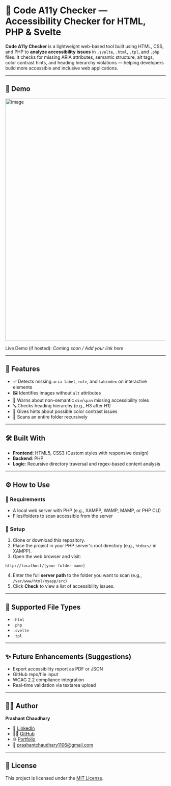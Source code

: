 # 🧪 Code A11y Checker — Accessibility Checker for HTML, PHP & Svelte

**Code A11y Checker** is a lightweight web-based tool built using HTML, CSS, and PHP to **analyze accessibility issues** in `.svelte`, `.html`, `.tpl`, and `.php` files. It checks for missing ARIA attributes, semantic structure, alt tags, color contrast hints, and heading hierarchy violations — helping developers build more accessible and inclusive web applications.

---

## 📸 Demo

<img width="1414" height="759" alt="image" src="https://github.com/user-attachments/assets/ee10aad5-87db-414b-8020-575d9f8be04b" />


Live Demo (if hosted): _Coming soon / Add your link here_

---

## 🚀 Features

- ✅ Detects missing `aria-label`, `role`, and `tabindex` on interactive elements
- 🖼️ Identifies images without `alt` attributes
- 🧩 Warns about non-semantic `div`/`span` missing accessibility roles
- 🔤 Checks heading hierarchy (e.g., H3 after H1)
- 🎨 Gives hints about possible color contrast issues
- 📁 Scans an entire folder recursively

---

## 🛠️ Built With

- **Frontend**: HTML5, CSS3 (Custom styles with responsive design)
- **Backend**: PHP
- **Logic**: Recursive directory traversal and regex-based content analysis

---

## ⚙️ How to Use

### 📌 Requirements
- A local web server with PHP (e.g., XAMPP, WAMP, MAMP, or PHP CLI)
- Files/folders to scan accessible from the server

### 🔧 Setup

1. Clone or download this repository.
2. Place the project in your PHP server's root directory (e.g., `htdocs/` in XAMPP).
3. Open the web browser and visit:

```
http://localhost/[your-folder-name]
```

4. Enter the full **server path** to the folder you want to scan (e.g., `/var/www/html/myapp/src`)
5. Click **Check** to view a list of accessibility issues.

---

## 📂 Supported File Types

- `.html`
- `.php`
- `.svelte`
- `.tpl`

---

## ✨ Future Enhancements (Suggestions)

- Export accessibility report as PDF or JSON
- GitHub repo/file input
- WCAG 2.2 compliance integration
- Real-time validation via textarea upload

---

## 🧑‍💻 Author

**Prashant Chaudhary**  
- 💼 [LinkedIn](https://linkedin.com/in/prashantchaudhary11)  
- 🧑‍💻 [GitHub](https://github.com/Prashant-Chaudhary-11)  
- 🌐 [Portfolio](https://prashantchaudhary.netlify.app)  
- 📧 prashantchaudhary1106@gmail.com

---

## 📄 License

This project is licensed under the [MIT License](LICENSE).
